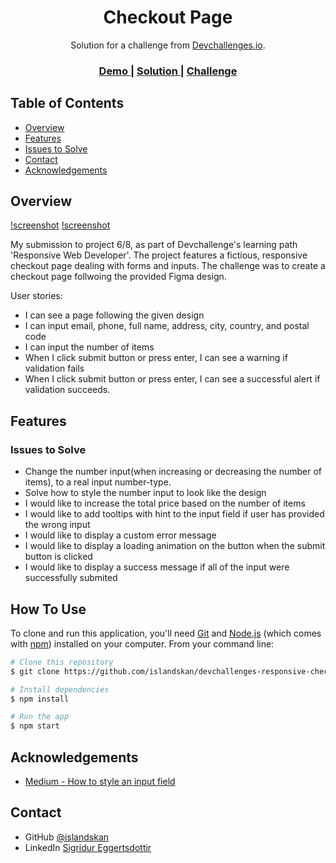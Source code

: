 <!-- Please update value in the {}  -->

<h1 align="center">Checkout Page</h1>

<div align="center">
   Solution for a challenge from  <a href="http://devchallenges.io" target="_blank">Devchallenges.io</a>.
</div>

<div align="center">
  <h3>
    <a href="https://islandskan-responsive-checkout.netlify.app/">
      Demo
    </a>
    <span> | </span>
    <a href="https://github.com/islandskan/devchallenges-responsive-checkout">
      Solution
    </a>
    <span> | </span>
    <a href="https://devchallenges.io/challenges/0J1NxxGhOUYVqihwegfO">
      Challenge
    </a>
  </h3>
</div>

<!-- TABLE OF CONTENTS -->

## Table of Contents

-   [Overview](#overview)
-   [Features](#features)
-   [Issues to Solve](#issues-to-solve)
-   [Contact](#contact)
-   [Acknowledgements](#acknowledgements)

<!-- OVERVIEW -->

## Overview

[!screenshot](desktop-preview.png)
[!screenshot](mobile-preview.png)

<!-- Introduce your projects by taking a screenshot or a gif. Try to tell visitors a story about your project by answering: -->

My submission to project 6/8, as part of Devchallenge's learning path 'Responsive Web Developer'. The project features a fictious, responsive checkout page dealing with forms and inputs.
The challenge was to create a checkout page follwoing the provided Figma design.

User stories:

-   I can see a page following the given design
-   I can input email, phone, full name, address, city, country, and postal code
-   I can input the number of items
-   When I click submit button or press enter, I can see a warning if validation fails
-   When I click submit button or press enter, I can see a successful alert if validation succeeds.

## Features

### Issues to Solve

-   Change the number input(when increasing or decreasing the number of items), to a real input number-type.
-   Solve how to style the number input to look like the design
-   I would like to increase the total price based on the number of items
-   I would like to add tooltips with hint to the input field if user has provided the wrong input
-   I would like to display a custom error message
-   I would like to display a loading animation on the button when the submit button is clicked
-   I would like to display a success message if all of the input were successfully submited

## How To Use

To clone and run this application, you'll need [Git](https://git-scm.com) and [Node.js](https://nodejs.org/en/download/) (which comes with [npm](http://npmjs.com)) installed on your computer. From your command line:

```bash
# Clone this repository
$ git clone https://github.com/islandskan/devchallenges-responsive-checkout

# Install dependencies
$ npm install

# Run the app
$ npm start
```

## Acknowledgements

<!-- This section should list any articles or add-ons/plugins that helps you to complete the project. This is optional but it will help you in the future. For exmpale -->

-   [Medium - How to style an input field](https://medium.com/codex/how-to-style-an-input-field-with-css-only-tips-and-techniques-e6a00e9dcc50)

## Contact

-   GitHub [@islandskan](https://github.com/islandskan)
-   LinkedIn [Sigridur Eggertsdottir](https://www.linkedin.com/in/sigridureggertsdottir/)
